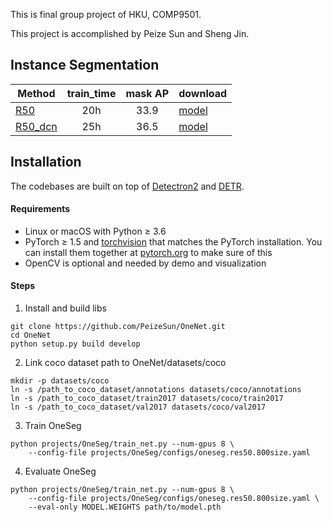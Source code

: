 
This is final group project of HKU, COMP9501.

This project is accomplished by Peize Sun and Sheng Jin.


## Instance Segmentation

Method | train_time | mask AP | download
--- |:---:|:---:|:---
[R50](configs/oneseg.res50.800size.yaml)    | 20h  | 33.9 | [model](https://drive.google.com/drive/folders/1Fs8fNgZKMjDFWooc33ALw0MBcvoFE8uj)
[R50_dcn](configs/oneseg.res50.800size.dcn.yaml) | 25h  | 36.5 | [model](https://drive.google.com/drive/folders/1Fs8fNgZKMjDFWooc33ALw0MBcvoFE8uj)


## Installation
The codebases are built on top of [Detectron2](https://github.com/facebookresearch/detectron2) and [DETR](https://github.com/facebookresearch/detr).

#### Requirements
- Linux or macOS with Python ≥ 3.6
- PyTorch ≥ 1.5 and [torchvision](https://github.com/pytorch/vision/) that matches the PyTorch installation.
  You can install them together at [pytorch.org](https://pytorch.org) to make sure of this
- OpenCV is optional and needed by demo and visualization

#### Steps
1. Install and build libs
```
git clone https://github.com/PeizeSun/OneNet.git
cd OneNet
python setup.py build develop
```

2. Link coco dataset path to OneNet/datasets/coco
```
mkdir -p datasets/coco
ln -s /path_to_coco_dataset/annotations datasets/coco/annotations
ln -s /path_to_coco_dataset/train2017 datasets/coco/train2017
ln -s /path_to_coco_dataset/val2017 datasets/coco/val2017
```

3. Train OneSeg
```
python projects/OneSeg/train_net.py --num-gpus 8 \
    --config-file projects/OneSeg/configs/oneseg.res50.800size.yaml
```

4. Evaluate OneSeg
```
python projects/OneSeg/train_net.py --num-gpus 8 \
    --config-file projects/OneSeg/configs/oneseg.res50.800size.yaml \
    --eval-only MODEL.WEIGHTS path/to/model.pth
```

